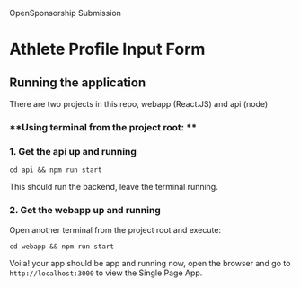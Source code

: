 OpenSponsorship Submission

Athlete Profile Input Form
===============================
## Running the application
There are two projects in this repo, webapp (React.JS) and api (node)

### **Using terminal from the project root: **
### 1. Get the api up and running

```
cd api && npm run start
```

This should run the backend, leave the terminal running.

### 2. Get the webapp up and running
Open another terminal from the project root and execute: 

```
cd webapp && npm run start
```

Voila! your app should be app and running now, open the browser and go to `http://localhost:3000` to view the Single Page App.
